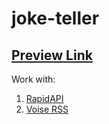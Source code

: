# joke-teller

## [Preview Link](https://ingoo1.github.io/joke-teller/)

Work with:

1. [RapidAPI](https://rapidapi.com/)
2. [Voise RSS](https://www.voicerss.org/sdk/javascript.aspx)
